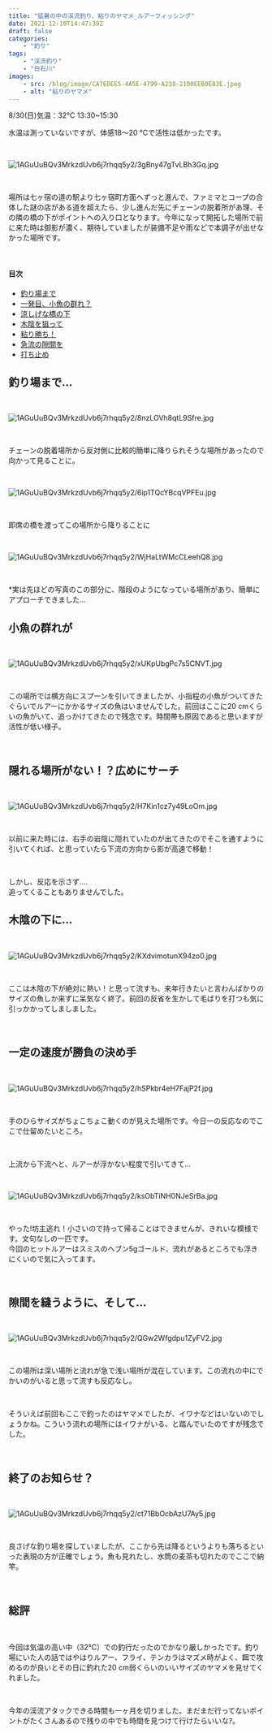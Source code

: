 ```yaml
---
title: "猛暑の中の渓流釣り、粘りのヤマメ_ルアーフィッシング"
date: 2021-12-10T14:47:39Z
draft: false
categories:
    - "釣り"
tags:
    - "渓流釣り"
    - "白石川"
images:
    - src: /blog/image/CA7EDEE5-4A5E-4799-A238-2100EEB0E83E.jpeg
    - alt: "粘りのヤマメ"
---
```


8/30(日)気温：32℃  13:30~15:30
  
水温は測っていないですが、体感18〜20 ℃で活性は低かったです。  

<br>

![1AGuUuBQv3MrkzdUvb6j7rhqq5y2/3gBny47gTvLBh3Gq.jpg](https://firebasestorage.googleapis.com/v0/b/type-c1c71.appspot.com/o/1AGuUuBQv3MrkzdUvb6j7rhqq5y2%2F3gBny47gTvLBh3Gq.jpg?alt=media&token=f4dfbf7c-9651-416c-bf03-11c7c127f8a5)


<br>

場所は七ヶ宿の道の駅より七ヶ宿町方面へずっと進んで、ファミマとコープの合体した謎の店がある道を超えたら、少し進んだ先にチェーンの脱着所があ理、その隣の橋の下がポイントへの入り口となります。今年になって開拓した場所で前に来た時は御影が濃く、期待していましたが装備不足や雨などで本調子が出せなかった場所です。  

<br>

#### 目次

<ul class= "cp_list">

<li><a href= "#start">釣り場まで</a></li>
<li><a href= "#small">一発目、小魚の群れ？</a></li>
<li><a href= "#cold">涼しげな橋の下</a></li>
<li><a href= "#shallow">木陰を狙って</a></li>
<li><a href= "#hit">粘り勝ち！</a></li>
<li><a href= "#narrow">急流の隙間を</a></li>
<li><a href= "#stop">打ち止め</a></li>

</ul>



<a name=start></a>

## 釣り場まで...

<br>

![1AGuUuBQv3MrkzdUvb6j7rhqq5y2/8nzLOVh8qtL9Sfre.jpg](https://firebasestorage.googleapis.com/v0/b/type-c1c71.appspot.com/o/1AGuUuBQv3MrkzdUvb6j7rhqq5y2%2F8nzLOVh8qtL9Sfre.jpg?alt=media&token=27c57124-16d6-4ea2-9385-80c9571b21c9)


<br>

チェーンの脱着場所から反対側に比較的簡単に降りられそうな場所があったので向かって見ることに。  

<br>

![1AGuUuBQv3MrkzdUvb6j7rhqq5y2/6ip1TQcYBcqVPFEu.jpg](https://firebasestorage.googleapis.com/v0/b/type-c1c71.appspot.com/o/1AGuUuBQv3MrkzdUvb6j7rhqq5y2%2F6ip1TQcYBcqVPFEu.jpg?alt=media&token=33eb4579-c0f9-42d0-8301-e6ecf0e252bf)


<br>

即席の橋を渡ってこの場所から降りることに

<br>

![1AGuUuBQv3MrkzdUvb6j7rhqq5y2/WjHaLtWMcCLeehQ8.jpg](https://firebasestorage.googleapis.com/v0/b/type-c1c71.appspot.com/o/1AGuUuBQv3MrkzdUvb6j7rhqq5y2%2FWjHaLtWMcCLeehQ8.jpg?alt=media&token=7f3cc064-96af-4d26-93b2-634f009a40c1)


<br>

*実は先ほどの写真のこの部分に、階段のようになっている場所があり、簡単にアプローチできました...


<a name=small></a>

## 小魚の群れが

<br>

![1AGuUuBQv3MrkzdUvb6j7rhqq5y2/xUKpUbgPc7s5CNVT.jpg](https://firebasestorage.googleapis.com/v0/b/type-c1c71.appspot.com/o/1AGuUuBQv3MrkzdUvb6j7rhqq5y2%2FxUKpUbgPc7s5CNVT.jpg?alt=media&token=0f3dfaf9-b513-44b1-bca0-cd6ac4d9f0d2)


<br>

この場所では横方向にスプーンを引いてきましたが、小指程の小魚がついてきたぐらいでルアーにかかるサイズの魚はいませんでした。前回はここに20 cmくらいの魚がいて、追っかけてきたので残念です。時間帯も原因であると思いますが活性が低い様子。

<br>

<a name=cold></a>

## 隠れる場所がない！？広めにサーチ

<br>

![1AGuUuBQv3MrkzdUvb6j7rhqq5y2/H7Kin1cz7y49LoOm.jpg](https://firebasestorage.googleapis.com/v0/b/type-c1c71.appspot.com/o/1AGuUuBQv3MrkzdUvb6j7rhqq5y2%2FH7Kin1cz7y49LoOm.jpg?alt=media&token=4f53690f-df95-4a10-990a-f3a0fb3b9c3b)


<br>

以前に来た時には、右手の岩陰に隠れていたのが出てきたのでそこを通すように引いてくれば、と思っていたら下流の方向から影が高速で移動！  

<br>

しかし、反応を示さず....  
追ってくることもありませんでした。

<a name=shallow></a>

## 木陰の下に...

<br>

![1AGuUuBQv3MrkzdUvb6j7rhqq5y2/KXdvimotunX94zo0.jpg](https://firebasestorage.googleapis.com/v0/b/type-c1c71.appspot.com/o/1AGuUuBQv3MrkzdUvb6j7rhqq5y2%2FKXdvimotunX94zo0.jpg?alt=media&token=1458e799-db55-476c-8652-23f937b4ca33)


<br>

ここは木陰の下が絶対に熱い！と思って流すも、来年行きたいと言わんばかりのサイズの魚しか来ずに呆気なく終了。前回の反省を生かして毛ばりを打つも気に引っかかってしましました。　  

<br>

<a name=hit></a>

## 一定の速度が勝負の決め手

<br>

![1AGuUuBQv3MrkzdUvb6j7rhqq5y2/hSPkbr4eH7FajP2f.jpg](https://firebasestorage.googleapis.com/v0/b/type-c1c71.appspot.com/o/1AGuUuBQv3MrkzdUvb6j7rhqq5y2%2FhSPkbr4eH7FajP2f.jpg?alt=media&token=dc2c608c-9489-4e79-ab94-7679598a9c6d)


<br>

手のひらサイズがちょこちょこ動くのが見えた場所です。今日一の反応なのでここで仕留めたいところ。

<br>

上流から下流へと、ルアーが浮かない程度で引いてきて...  

<br>

![1AGuUuBQv3MrkzdUvb6j7rhqq5y2/ksObTiNH0NJeSrBa.jpg](https://firebasestorage.googleapis.com/v0/b/type-c1c71.appspot.com/o/1AGuUuBQv3MrkzdUvb6j7rhqq5y2%2FksObTiNH0NJeSrBa.jpg?alt=media&token=49f4aacb-1a88-4bb5-a7f3-36c775a47a3b)


<br>

やった!坊主逃れ！小さいので持って帰ることはできませんが、きれいな模様です。文句なしの一匹です。  
今回のヒットルアーはスミスのヘブン5gゴールド、流れがあるところでも浮きにくいので気に入ってます。  

<br>

<a name=narrow></a>

## 隙間を縫うように、そして...

<br>

![1AGuUuBQv3MrkzdUvb6j7rhqq5y2/QGw2Wfgdpu1ZyFV2.jpg](https://firebasestorage.googleapis.com/v0/b/type-c1c71.appspot.com/o/1AGuUuBQv3MrkzdUvb6j7rhqq5y2%2FQGw2Wfgdpu1ZyFV2.jpg?alt=media&token=cc37f063-fede-44f4-897f-32731e51b3c9)


<br>

この場所は深い場所と流れが急で浅い場所が混在しています。この流れの中にでかいのがいると思って流すも反応なし。

<br>

そういえば前回もここで釣ったのはヤマメでしたが、イワナなどはいないのでしょうかね。こういう流れの場所にはイワナがいる、と踏んでいたのですが残念でした。  

<br>

<a name=stop></a>

## 終了のお知らせ？

<br>

![1AGuUuBQv3MrkzdUvb6j7rhqq5y2/ct71BbOcbAzU7Ay5.jpg](https://firebasestorage.googleapis.com/v0/b/type-c1c71.appspot.com/o/1AGuUuBQv3MrkzdUvb6j7rhqq5y2%2Fct71BbOcbAzU7Ay5.jpg?alt=media&token=1c961091-0195-4c15-9808-dceec2bc42c9)


<br>

良さげな釣り場を探していましたが、ここから先は降るというよりも落ちるといった表現の方が正確でしょう。魚も見れたし、水筒の麦茶も切れたのでここで納竿。

<br>

## 総評


<br>

今回は気温の高い中（32℃）での釣行だったのでかなり厳しかったです。釣り場にいた人の話ではやはりルアー、フライ、テンカラはマズメ時がよく、餌で攻めるのが良いとその日に釣れた20 cm弱くらいのいいサイズのヤマメを見せてくれました。

<br>

今年の渓流アタックできる時間も一ヶ月を切りました。まだまだ行ってないポイントがたくさんあるので残りの中でも時間を見つけて行けたらいいなｱ。